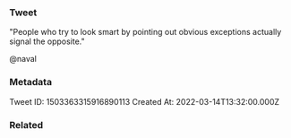 ### Tweet
"People who try to look smart by pointing out obvious exceptions actually signal the opposite."

@naval

### Metadata
Tweet ID: 1503363315916890113
Created At: 2022-03-14T13:32:00.000Z

### Related

